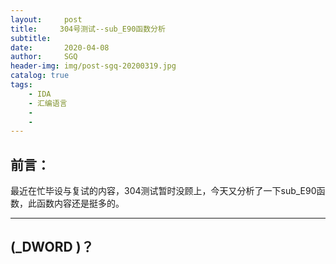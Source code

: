 ```yaml
---
layout:     post
title:     304号测试--sub_E90函数分析
subtitle:   
date:       2020-04-08
author:     SGQ
header-img: img/post-sgq-20200319.jpg
catalog: true
tags:
    - IDA
    - 汇编语言
    - 
    - 
---
```


## 前言：

 最近在忙毕设与复试的内容，304测试暂时没顾上，今天又分析了一下sub_E90函数，此函数内容还是挺多的。
 
 
***
 
## (_DWORD )？

